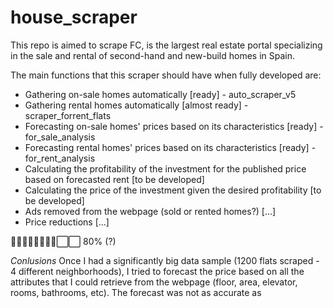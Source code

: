# house_scraper
This repo is aimed to scrape FC, is the largest real estate portal specializing in the sale and rental of second-hand and new-build homes in Spain.

The main functions that this scraper should have when fully developed are:
- Gathering on-sale homes automatically [ready] - auto_scraper_v5
- Gathering rental homes automatically [almost ready] - scraper_forrent_flats
- Forecasting on-sale homes' prices based on its characteristics [ready] - for_sale_analysis
- Forecasting rental homes' prices based on its characteristics [ready] - for_rent_analysis
- Calculating the profitability of the investment for the published price based on forecasted rent [to be developed]
- Calculating the price of the investment given the desired profitability [to be developed]
- Ads removed from the webpage (sold or rented homes?) [...]
- Price reductions [...]

🔳🔳🔳🔳🔳🔳🔳🔳⬜️⬜️ 80% (?)


*Conlusions*
Once I had a significantly big data sample (1200 flats scraped - 4 different neighborhoods), I tried to forecast the price based on all the attributes that I could retrieve from the webpage (floor, area, elevator, rooms, bathrooms, etc). The forecast was not as accurate as 


